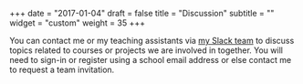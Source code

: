 +++
date = "2017-01-04"
draft = false
title = "Discussion"
subtitle = ""
widget = "custom"
weight = 35
+++

You can contact me or my teaching assistants via <a href="http://reaser.slack.com"><i class="fa fa-slack" aria-hidden="true"></i> my Slack team</a> to discuss topics related to courses or projects we are involved in together. You will need to sign-in or register using a school email address or else contact me to request a team invitation.
